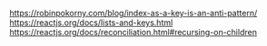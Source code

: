 https://robinpokorny.com/blog/index-as-a-key-is-an-anti-pattern/
https://reactjs.org/docs/lists-and-keys.html
https://reactjs.org/docs/reconciliation.html#recursing-on-children
